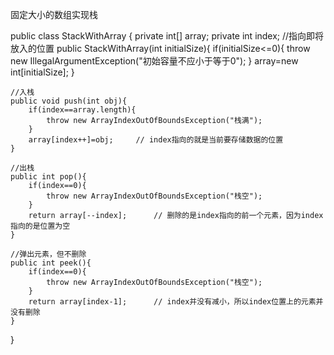 固定大小的数组实现栈

public class StackWithArray {
    private int[] array;
    private int index;      //指向即将放入的位置
    public StackWithArray(int initialSize){
       if(initialSize<=0){
           throw new IllegalArgumentException("初始容量不应小于等于0");
       }
       array=new int[initialSize];
    }

    //入栈
    public void push(int obj){
        if(index==array.length){
            throw new ArrayIndexOutOfBoundsException("栈满");
        }
        array[index++]=obj;     // index指向的就是当前要存储数据的位置
    }

    //出栈
    public int pop(){
        if(index==0){
            throw new ArrayIndexOutOfBoundsException("栈空");
        }
        return array[--index];      // 删除的是index指向的前一个元素，因为index指向的是位置为空
    }

    //弹出元素，但不删除
    public int peek(){
        if(index==0){
            throw new ArrayIndexOutOfBoundsException("栈空");
        }
        return array[index-1];      // index并没有减小，所以index位置上的元素并没有删除
    }
}
